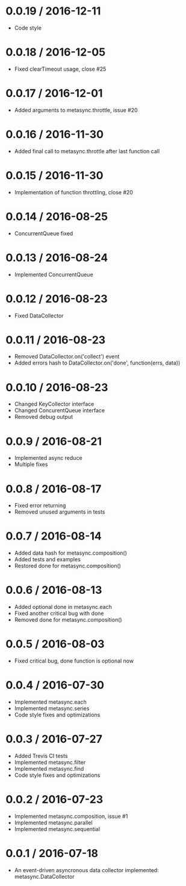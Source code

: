 0.0.19 / 2016-12-11
==================

  * Code style

0.0.18 / 2016-12-05
==================

  * Fixed clearTimeout usage, close #25

0.0.17 / 2016-12-01
==================

  * Added arguments to metasync.throttle, issue #20

0.0.16 / 2016-11-30
==================

  * Added final call to metasync.throttle after last function call

0.0.15 / 2016-11-30
==================

  * Implementation of function throttling, close #20

0.0.14 / 2016-08-25
==================

  * ConcurrentQueue fixed

0.0.13 / 2016-08-24
==================

  * Implemented ConcurrentQueue

0.0.12 / 2016-08-23
==================

  * Fixed DataCollector

0.0.11 / 2016-08-23
==================

  * Removed DataCollector.on('collect') event
  * Added errors hash to DataCollector.on('done', function(errs, data))

0.0.10 / 2016-08-23
==================

  * Changed KeyCollector interface
  * Changed ConcurentQueue interface
  * Removed debug output

0.0.9 / 2016-08-21
==================

  * Implemented async reduce
  * Multiple fixes

0.0.8 / 2016-08-17
==================

  * Fixed error returning
  * Removed unused arguments in tests

0.0.7 / 2016-08-14
==================

  * Added data hash for metasync.composition()
  * Added tests and examples
  * Restored done for metasync.composition()

0.0.6 / 2016-08-13
==================

  * Added optional done in metasync.each
  * Fixed another critical bug with done
  * Removed done for metasync.composition()

0.0.5 / 2016-08-03
==================

  * Fixed critical bug, done function is optional now

0.0.4 / 2016-07-30
==================

  * Implemented metasync.each
  * Implemented metasync.series
  * Code style fixes and optimizations

0.0.3 / 2016-07-27
==================

  * Added Trevis CI tests
  * Implemented metasync.filter
  * Implemented metasync.find
  * Code style fixes and optimizations

0.0.2 / 2016-07-23
==================

  * Implemented metasync.composition, issue #1
  * Implemented metasync.parallel
  * Implemented metasync.sequential

0.0.1 / 2016-07-18
==================

  * An event-driven asyncronous data collector implemented: metasync.DataCollector
